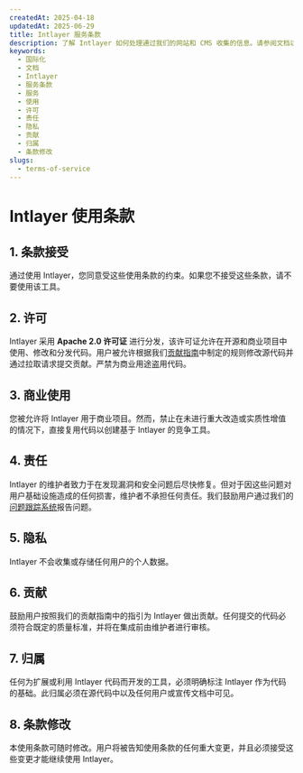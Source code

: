 ```yaml
---
createdAt: 2025-04-18
updatedAt: 2025-06-29
title: Intlayer 服务条款
description: 了解 Intlayer 如何处理通过我们的网站和 CMS 收集的信息。请参阅文档以了解不同的格式和使用案例。
keywords:
  - 国际化
  - 文档
  - Intlayer
  - 服务条款
  - 服务
  - 使用
  - 许可
  - 责任
  - 隐私
  - 贡献
  - 归属
  - 条款修改
slugs:
  - terms-of-service
---
```


# Intlayer 使用条款

## 1. 条款接受

通过使用 Intlayer，您同意受这些使用条款的约束。如果您不接受这些条款，请不要使用该工具。

## 2. 许可

Intlayer 采用 **Apache 2.0 许可证** 进行分发，该许可证允许在开源和商业项目中使用、修改和分发代码。用户被允许根据我们[贡献指南](https://github.com/aymericzip/intlayer/blob/main/CONTRIBUTING.md)中制定的规则修改源代码并通过拉取请求提交贡献。严禁为商业用途盗用代码。

## 3. 商业使用

您被允许将 Intlayer 用于商业项目。然而，禁止在未进行重大改造或实质性增值的情况下，直接复用代码以创建基于 Intlayer 的竞争工具。

## 4. 责任

Intlayer 的维护者致力于在发现漏洞和安全问题后尽快修复。但对于因这些问题对用户基础设施造成的任何损害，维护者不承担任何责任。我们鼓励用户通过我们的[问题跟踪系统](https://github.com/aymericzip/intlayer/issues)报告问题。

## 5. 隐私

Intlayer 不会收集或存储任何用户的个人数据。

## 6. 贡献

鼓励用户按照我们的贡献指南中的指引为 Intlayer 做出贡献。任何提交的代码必须符合既定的质量标准，并将在集成前由维护者进行审核。

## 7. 归属

任何为扩展或利用 Intlayer 代码而开发的工具，必须明确标注 Intlayer 作为代码的基础。此归属必须在源代码中以及任何用户或宣传文档中可见。

## 8. 条款修改

本使用条款可随时修改。用户将被告知使用条款的任何重大变更，并且必须接受这些变更才能继续使用 Intlayer。
